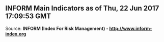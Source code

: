 ## INFORM Main Indicators as of Thu, 22 Jun 2017 17:09:53 GMT

Source: **INFORM (Index For Risk Management) - http://www.inform-index.org**